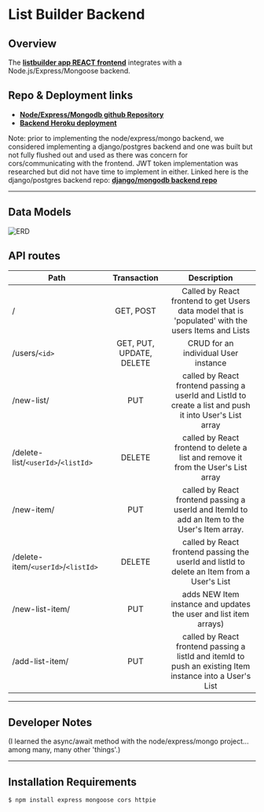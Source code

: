 # List Builder Backend
## Overview
The __**[listbuilder app REACT frontend](https://github.com/dvorakkarrie/list-builder-app)**__ integrates with a Node.js/Express/Mongoose backend.

## Repo & Deployment links
* __**[Node/Express/Mongodb github Repository](https://github.com/myraileen/listbuilder_backend)**__
* __**[Backend Heroku deployment](https://listbuilder-backend.herokuapp.com/)**__

Note: prior to implementing the node/express/mongo backend, we considered implementing a django/postgres backend and one was built but not fully flushed out and used as there was concern for cors/communicating with the frontend. JWT token implementation was researched but did not have time to implement in either. Linked here is the django/postgres backend repo: __**[django/mongodb backend repo](https://github.com/myraileen/List_Builder_Backend)**__

---

## Data Models
![ERD](https://res.cloudinary.com/myraileen/image/upload/v1587427814/ERD_tjioas.jpg)

## API routes
| Path | Transaction | Description |
| --- | :---:| :---: |
| / | GET, POST | Called by React frontend to get Users data model that is 'populated' with the users Items and Lists |
| /users/`<id>` | GET, PUT, UPDATE, DELETE | CRUD for an individual User instance |
| /new-list/ | PUT  | called by React frontend passing a userId and ListId to create a list and push it into User's List array |
| /delete-list/`<userId>`/`<listId>` | DELETE | called by React frontend to delete a list and remove it from the User's List array |
| /new-item/ | PUT | called by React frontend passing a userId and ItemId to add an Item to the User's Item array. 
| /delete-item/`<userId>`/`<listId>` | DELETE | called by React frontend passing the userId and listId to delete an Item from a User's List
| /new-list-item/ | PUT | adds NEW Item instance and updates the user and list item arrays) 
| /add-list-item/ | PUT | called by React frontend passing a listId and itemId to push an existing Item instance into a User's List 

---

## Developer Notes

(I learned the async/await method with the node/express/mongo project... among many, many other 'things'.)

---

## Installation Requirements
```
$ npm install express mongoose cors httpie
```
